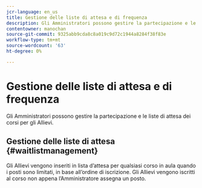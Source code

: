 ```yaml
---
jcr-language: en_us
title: Gestione delle liste di attesa e di frequenza
description: Gli Amministratori possono gestire la partecipazione e le liste di attesa dei corsi per gli Allievi di Learning Manager di Adobe.
contentowner: manochan
source-git-commit: 9325abb9cda8c8a019c9d72c1944a8284f38f83e
workflow-type: tm+mt
source-wordcount: '63'
ht-degree: 0%

---
```




# Gestione delle liste di attesa e di frequenza

Gli Amministratori possono gestire la partecipazione e le liste di attesa dei corsi per gli Allievi.

## Gestione delle liste di attesa {#waitlistmanagement}

Gli Allievi vengono inseriti in lista d’attesa per qualsiasi corso in aula quando i posti sono limitati, in base all’ordine di iscrizione. Gli Allievi vengono iscritti al corso non appena l’Amministratore assegna un posto.
